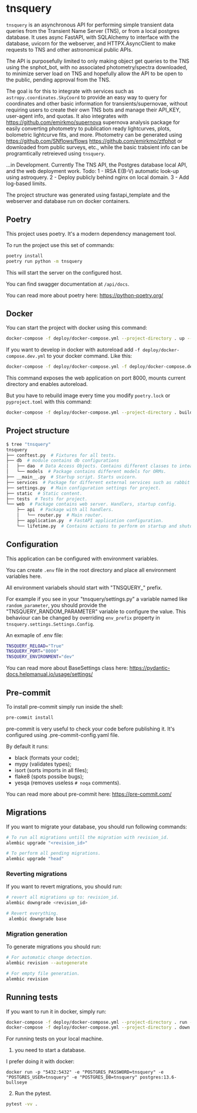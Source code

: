 # tnsquery

`tnsquery` is an asynchronous API for performing simple transient data queries from the Transient Name Server (TNS),
or from a local postgres database. It uses async FastAPI, with SQLAlchemy to interface with the database,
uvicorn for the webserver, and HTTPX.AsyncClient to make requests to TNS and other astronomical public APIs.

The API is purposefully limited to only making object get queries to the TNS using the snphot_bot,
with no associated photometry/spectra downloaded, to minimize server load on TNS and hopefully allow
the API to be open to the public, pending approval from the TNS.

The goal is for this to integrate with services such as `astropy.coordinates.SkyCoord` to provide
an easy way to query for coordinates and other basic information for transients/supernovae, without
requiring users to create their own TNS bots and manage their API_KEY, user-agent info, and quotas.
It also integrates with https://github.com/emirkmo/supernova supernova analysis package for easily
converting photometry to publication ready lightcurves, plots, bolometric lightcurve fits, and more.
Photometry can be generated using https://github.com/SNflows/flows https://github.com/emirkmo/ztfphot
or downloaded from public surveys, etc., while the basic trabsient info can be programtically retreieved
using `tnsquery`.

...in Development. Currently The TNS API, the Postgres database local API, and the web deployment work.
Todo: 
 1 - IRSA E(B-V) automatic look-up using astroquery.
 2 - Deploy publicly behind nginx on local domain.
 3 - Add log-based limits.



The project structure was generated using fastapi_template and the webserver and database run on docker containers.

## Poetry

This project uses poetry. It's a modern dependency management
tool.

To run the project use this set of commands:

```bash
poetry install
poetry run python -m tnsquery
```

This will start the server on the configured host.

You can find swagger documentation at `/api/docs`.

You can read more about poetry here: https://python-poetry.org/

## Docker

You can start the project with docker using this command:

```bash
docker-compose -f deploy/docker-compose.yml --project-directory . up --build
```

If you want to develop in docker with autoreload add `-f deploy/docker-compose.dev.yml` to your docker command.
Like this:

```bash
docker-compose -f deploy/docker-compose.yml -f deploy/docker-compose.dev.yml --project-directory . up
```

This command exposes the web application on port 8000, mounts current directory and enables autoreload.

But you have to rebuild image every time you modify `poetry.lock` or `pyproject.toml` with this command:

```bash
docker-compose -f deploy/docker-compose.yml --project-directory . build
```

## Project structure

```bash
$ tree "tnsquery"
tnsquery
├── conftest.py  # Fixtures for all tests.
├── db  # module contains db configurations
│   ├── dao  # Data Access Objects. Contains different classes to inteact with database.
│   └── models  # Package contains different models for ORMs.
├── __main__.py  # Startup script. Starts uvicorn.
├── services  # Package for different external services such as rabbit or redis etc.
├── settings.py  # Main configuration settings for project.
├── static  # Static content.
├── tests  # Tests for project.
└── web  # Package contains web server. Handlers, startup config.
    ├── api  # Package with all handlers.
    │   └── router.py  # Main router.
    ├── application.py  # FastAPI application configuration.
    └── lifetime.py  # Contains actions to perform on startup and shutdown.
```

## Configuration

This application can be configured with environment variables.

You can create `.env` file in the root directory and place all
environment variables here.

All environment variabels should start with "TNSQUERY_" prefix.

For example if you see in your "tnsquery/settings.py" a variable named like
`random_parameter`, you should provide the "TNSQUERY_RANDOM_PARAMETER"
variable to configure the value. This behaviour can be changed by overriding `env_prefix` property
in `tnsquery.settings.Settings.Config`.

An exmaple of .env file:
```bash
TNSQUERY_RELOAD="True"
TNSQUERY_PORT="8000"
TNSQUERY_ENVIRONMENT="dev"
```

You can read more about BaseSettings class here: https://pydantic-docs.helpmanual.io/usage/settings/

## Pre-commit

To install pre-commit simply run inside the shell:
```bash
pre-commit install
```

pre-commit is very useful to check your code before publishing it.
It's configured using .pre-commit-config.yaml file.

By default it runs:
* black (formats your code);
* mypy (validates types);
* isort (sorts imports in all files);
* flake8 (spots possibe bugs);
* yesqa (removes useless `# noqa` comments).


You can read more about pre-commit here: https://pre-commit.com/

## Migrations

If you want to migrate your database, you should run following commands:
```bash
# To run all migrations untill the migration with revision_id.
alembic upgrade "<revision_id>"

# To perform all pending migrations.
alembic upgrade "head"
```

### Reverting migrations

If you want to revert migrations, you should run:
```bash
# revert all migrations up to: revision_id.
alembic downgrade <revision_id>

# Revert everything.
 alembic downgrade base
```

### Migration generation

To generate migrations you should run:
```bash
# For automatic change detection.
alembic revision --autogenerate

# For empty file generation.
alembic revision
```


## Running tests

If you want to run it in docker, simply run:

```bash
docker-compose -f deploy/docker-compose.yml --project-directory . run --rm api pytest -vv .
docker-compose -f deploy/docker-compose.yml --project-directory . down
```

For running tests on your local machine.
1. you need to start a database.

I prefer doing it with docker:
```
docker run -p "5432:5432" -e "POSTGRES_PASSWORD=tnsquery" -e "POSTGRES_USER=tnsquery" -e "POSTGRES_DB=tnsquery" postgres:13.6-bullseye
```


2. Run the pytest.
```bash
pytest -vv .
```
